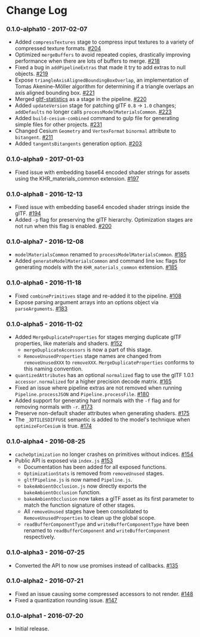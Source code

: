 Change Log
==========

### 0.1.0-alpha10 - 2017-02-07
* Added `compressTextures` stage to compress input textures to a variety of compressed texture formats. [#204](https://github.com/AnalyticalGraphicsInc/gltf-pipeline/pull/204)
* Optimized `mergeBuffers` to avoid repeated copies, drastically improving performance when there are lots of buffers to merge. [#218](https://github.com/AnalyticalGraphicsInc/gltf-pipeline/pull/218)
* Fixed a bug in `addPipelineExtras` that made it try to add extras to null objects. [#219](https://github.com/AnalyticalGraphicsInc/gltf-pipeline/pull/219)
* Expose `triangleAxisAlignedBoundingBoxOverlap`, an implementation of Tomas Akenine-Möller algorithm for determining if a triangle overlaps an axis aligned bounding box. [#221](https://github.com/AnalyticalGraphicsInc/gltf-pipeline/pull/221)
* Merged [gltf-statistics](https://github.com/AnalyticalGraphicsInc/gltf-statistics) as a stage in the pipeline. [#220](https://github.com/AnalyticalGraphicsInc/gltf-pipeline/pull/220)
* Added `updateVersion` stage for patching glTF `0.8` -> `1.0` changes; `addDefaults` no longer calls `processModelMaterialsCommon`. [#223](https://github.com/AnalyticalGraphicsInc/gltf-pipeline/pull/223)
* Added `build-cesium-combined` command to gulp file for generating simple files for other projects. [#231](https://github.com/AnalyticalGraphicsInc/gltf-pipeline/pull/231)
* Changed Cesium `Geometry` and `VertexFormat` `binormal` attribute to `bitangent`. [#211](https://github.com/AnalyticalGraphicsInc/gltf-pipeline/pull/211)
* Added `tangentsBitangents` generation option. [#203](https://github.com/AnalyticalGraphicsInc/gltf-pipeline/pull/203)

### 0.1.0-alpha9 - 2017-01-03
* Fixed issue with embedding base64 encoded shader strings for assets using the KHR_materials_common extension. [#197](https://github.com/AnalyticalGraphicsInc/gltf-pipeline/pull/197)

### 0.1.0-alpha8 - 2016-12-13
* Fixed issue with embedding base64 encoded shader strings inside the glTF. [#194](https://github.com/AnalyticalGraphicsInc/gltf-pipeline/pull/194)
* Added `-p` flag for preserving the glTF hierarchy. Optimization stages are not run when this flag is enabled. [#200](https://github.com/AnalyticalGraphicsInc/gltf-pipeline/pull/200)

### 0.1.0-alpha7 - 2016-12-08
* `modelMaterialsCommon` renamed to `processModelMaterialsCommon`. [#185](https://github.com/AnalyticalGraphicsInc/gltf-pipeline/pull/185)
* Added `generateModelMaterialsCommon` and command line `kmc` flags for generating models with the `KHR_materials_common` extension. [#185](https://github.com/AnalyticalGraphicsInc/gltf-pipeline/pull/185)

### 0.1.0-alpha6 - 2016-11-18

* Fixed `combinePrimitives` stage and re-added it to the pipeline. [#108](https://github.com/AnalyticalGraphicsInc/gltf-pipeline/issues/108)
* Expose parsing argument arrays into an options object via `parseArguments`. [#183](https://github.com/AnalyticalGraphicsInc/gltf-pipeline/pull/183)

### 0.1.0-alpha5 - 2016-11-02

* Added `MergeDuplicateProperties` for stages merging duplicate glTF properties, like materials and shaders. [#152](https://github.com/AnalyticalGraphicsInc/gltf-pipeline/pull/152)
  * `mergeDuplicateAccessors` is now a part of this stage.
  * `RemoveUnusedProperties` stage names are changed from `removeUnusedXXX` to `removeXXX`. `MergeDuplicateProperties` conforms to this naming convention.
* `quantizedAttributes` has an optional `normalized` flag to use the glTF 1.0.1 `accessor.normalized` for a higher precision decode matrix. [#165](https://github.com/AnalyticalGraphicsInc/gltf-pipeline/pull/165)
* Fixed an issue where pipeline extras are not removed when running `Pipeline.processJSON` and `Pipeline.processFile`. [#180](https://github.com/AnalyticalGraphicsInc/gltf-pipeline/pull/180)
* Added support for generating hard normals with the `-f` flag and for removing normals with `-r`. [#173](https://github.com/AnalyticalGraphicsInc/gltf-pipeline/pull/173)
* Preserve non-default shader attributes when generating shaders. [#175](https://github.com/AnalyticalGraphicsInc/gltf-pipeline/pull/175)
* The `_3DTILESDIFFUSE` semantic is added to the model's technique when `optimizeForCesium` is true. [#174](https://github.com/AnalyticalGraphicsInc/gltf-pipeline/pull/174)

### 0.1.0-alpha4 - 2016-08-25

* `cacheOptimization` no longer crashes on primitives without indices. [#154](https://github.com/AnalyticalGraphicsInc/gltf-pipeline/issues/154)
* Public API is exposed via `index.js` [#153](https://github.com/AnalyticalGraphicsInc/gltf-pipeline/issues/153)
  * Documentation has been added for all exposed functions.
  * `OptimizationStats` is removed from `removeUnused` stages.
  * `gltfPipeline.js` is now named `Pipeline.js`.
  * `bakeAmbientOcclusion.js` now directly exports the `bakeAmbientOcclusion` function.
  * `bakeAmbientOcclusion` now takes a glTF asset as its first parameter to match the function signature of other stages.
  * All `removeUnused` stages have been consolidated to `RemoveUnusedProperties` to clean up the global scope.
  * `readBufferComponentType` and `writeBufferComponentType` have been renamed to `readBufferComponent` and `writeBufferComponent` respectively.

### 0.1.0-alpha3 - 2016-07-25

* Converted the API to now use promises instead of callbacks. [#135](https://github.com/AnalyticalGraphicsInc/gltf-pipeline/pull/135)

### 0.1.0-alpha2 - 2016-07-21

* Fixed an issue causing some compressed accessors to not render. [#148](https://github.com/AnalyticalGraphicsInc/gltf-pipeline/pull/148)
* Fixed a quantization rounding issue. [#147](https://github.com/AnalyticalGraphicsInc/gltf-pipeline/pull/147)

### 0.1.0-alpha1 - 2016-07-20

* Initial release.
